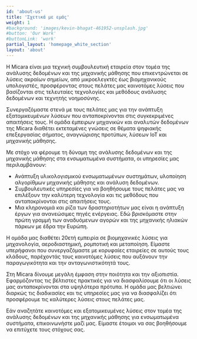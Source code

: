 ```yaml
---
id: 'about-us'
title: 'Σχετικά με εμάς'
weight: 1
#background: 'images/kevin-bhagat-461952-unsplash.jpg'
#button: 'Our Work'
#buttonLink: 'work'
partial_layout: 'homepage_white_section'
layout: 'about'
---
```


Η Micara είναι μια τεχνική συμβουλευτική εταιρεία στον τομέα της ανάλυσης δεδομένων και της μηχανικής μάθησης που επικεντρώνεται σε λύσεις ακραίων σημείων, από μικροελεγκτές έως βιομηχανικούς υπολογιστές, προσφέροντας στους πελάτες μας καινοτόμες λύσεις που βασίζονται στις τελευταίες τεχνολογίες και μεθόδους ανάλυσης δεδομένων και τεχνητής νοημοσύνης. 

 

Συνεργαζόμαστε στενά με τους πελάτες μας για την ανάπτυξη εξατομικευμένων λύσεων που ανταποκρίνονται στις συγκεκριμένες απαιτήσεις τους. Η ομάδα έμπειρων μηχανικών και αναλυτών δεδομένων της Micara διαθέτει εκτεταμένες γνώσεις σε θέματα ψηφιακής επεξεργασίας σήματος, αναγνώρισης προτύπων, λύσεων IoT και μηχανικής μάθησης. 

 

Με στόχο να φέρουμε τη δύναμη της ανάλυσης δεδομένων και της μηχανικής μάθησης στα ενσωματωμένα συστήματα, οι υπηρεσίες μας περιλαμβάνουν:  

 

- Ανάπτυξη υλικολογισμικού ενσωματωμένων συστημάτων, υλοποίηση αλγορίθμων μηχανικής μάθησης και ανάλυση δεδομένων. 
- Συμβουλευτικές υπηρεσίες για να βοηθήσουμε τους πελάτες μας να επιλέξουν την καλύτερη τεχνολογία και τις μεθόδους που ανταποκρίνονται στις απαιτήσεις τους. 
- Μια κληρονομιά και ρίζα των δραστηριοτήτων μας είναι η ανάπτυξη έργων για ανανεώσιμες πηγές ενέργειας. Εδώ βρισκόμαστε στην πρώτη γραμμή των αναδυόμενων αγορών και της μηχανικής ηλιακών πάρκων με έδρα την Ευρώπη. 

  

Η ομάδα μας διαθέτει 20ετή εμπειρία σε βιομηχανικές λύσεις για μηχανολογία, αεροδιαστημική, ρομποτική και μεταποίηση. Είμαστε υπερήφανοι που συνεργαζόμαστε με κορυφαίες εταιρείες σε αυτούς τους κλάδους, παρέχοντάς τους καινοτόμες λύσεις που αυξάνουν την παραγωγικότητα και την ανταγωνιστικότητά τους. 

  

Στη Micara δίνουμε μεγάλη έμφαση στην ποιότητα και την αξιοπιστία. Εφαρμόζοντας τις βέλτιστες πρακτικές για να διασφαλίσουμε ότι οι λύσεις μας ανταποκρίνονται στα υψηλότερα πρότυπα. Η ομάδα μας βελτιώνει διαρκώς τις διαδικασίες και τις υπηρεσίες μας για να διασφαλίζει ότι προσφέρουμε τις καλύτερες λύσεις στους πελάτες μας. 

 

Εάν αναζητάτε καινοτόμες και εξατομικευμένες λύσεις στον τομέα της ανάλυσης δεδομένων και της μηχανικής μάθησης για ενσωματωμένα συστήματα, επικοινωνήστε μαζί μας. Είμαστε έτοιμοι να σας βοηθήσουμε να επιτύχετε τους στόχους σας.
